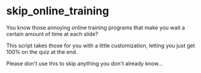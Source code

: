 # skip_online_training

You know those annoying online training programs that make you wait a certain amount of time at each slide?

This script takes those for you with a little customization, letting you just get 100% on the quiz at the end.

Please don't use this to skip anything you don't already know...
